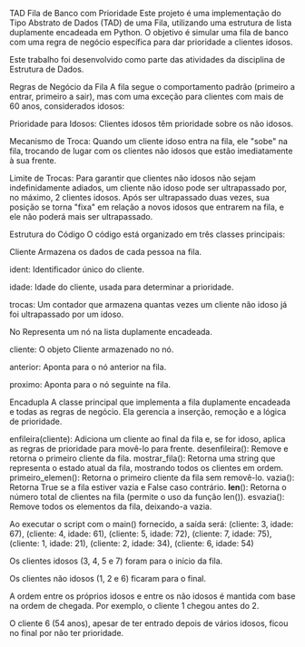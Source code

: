 TAD Fila de Banco com Prioridade
Este projeto é uma implementação do Tipo Abstrato de Dados (TAD) de uma Fila, utilizando uma estrutura de lista duplamente encadeada em Python. O objetivo é simular uma fila de banco com uma regra de negócio específica para dar prioridade a clientes idosos.

Este trabalho foi desenvolvido como parte das atividades da disciplina de Estrutura de Dados.

Regras de Negócio da Fila
A fila segue o comportamento padrão (primeiro a entrar, primeiro a sair), mas com uma exceção para clientes com mais de 60 anos, considerados idosos:

Prioridade para Idosos: Clientes idosos têm prioridade sobre os não idosos.

Mecanismo de Troca: Quando um cliente idoso entra na fila, ele "sobe" na fila, trocando de lugar com os clientes não idosos que estão imediatamente à sua frente.

Limite de Trocas: Para garantir que clientes não idosos não sejam indefinidamente adiados, um cliente não idoso pode ser ultrapassado por, no máximo, 2 clientes idosos. Após ser ultrapassado duas vezes, sua posição se torna "fixa" em relação a novos idosos que entrarem na fila, e ele não poderá mais ser ultrapassado.

Estrutura do Código
O código está organizado em três classes principais:

Cliente
Armazena os dados de cada pessoa na fila.

ident: Identificador único do cliente.

idade: Idade do cliente, usada para determinar a prioridade.

trocas: Um contador que armazena quantas vezes um cliente não idoso já foi ultrapassado por um idoso.

No
Representa um nó na lista duplamente encadeada.

cliente: O objeto Cliente armazenado no nó.

anterior: Aponta para o nó anterior na fila.

proximo: Aponta para o nó seguinte na fila.

Encadupla
A classe principal que implementa a fila duplamente encadeada e todas as regras de negócio. Ela gerencia a inserção, remoção e a lógica de prioridade.

enfileira(cliente):	Adiciona um cliente ao final da fila e, se for idoso, aplica as regras de prioridade para movê-lo para frente.
desenfileira():	Remove e retorna o primeiro cliente da fila.
mostrar_fila():	Retorna uma string que representa o estado atual da fila, mostrando todos os clientes em ordem.
primeiro_elemen():	Retorna o primeiro cliente da fila sem removê-lo.
vazia():	Retorna True se a fila estiver vazia e False caso contrário.
__len__():	Retorna o número total de clientes na fila (permite o uso da função len()).
esvazia():	Remove todos os elementos da fila, deixando-a vazia.

Ao executar o script com o main() fornecido, a saída será:
  (cliente: 3, idade: 67), (cliente: 4, idade: 61), (cliente: 5, idade: 72), (cliente: 7, idade: 75), (cliente: 1, idade: 21), (cliente: 2, idade: 34), (cliente: 6, idade: 54)

Os clientes idosos (3, 4, 5 e 7) foram para o início da fila.

Os clientes não idosos (1, 2 e 6) ficaram para o final.

A ordem entre os próprios idosos e entre os não idosos é mantida com base na ordem de chegada. Por exemplo, o cliente 1 chegou antes do 2.

O cliente 6 (54 anos), apesar de ter entrado depois de vários idosos, ficou no final por não ter prioridade.
